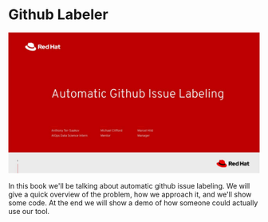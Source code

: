 # Github Labeler

![slide0](./slides/00.jpg)

In this book we'll be talking about automatic
github issue labeling. We will give a quick overview of the problem, how we approach it, and we'll show some code. At the end we will show a demo of how someone could actually use our tool.
